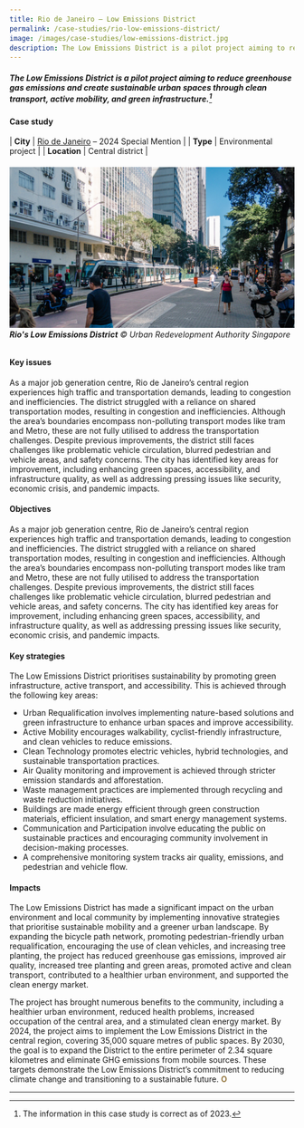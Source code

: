 ```yaml
---
title: Rio de Janeiro – Low Emissions District
permalink: /case-studies/rio-low-emissions-district/
image: /images/case-studies/low-emissions-district.jpg
description: The Low Emissions District is a pilot project aiming to reduce greenhouse gas emissions and create sustainable urban spaces through clean transport, active mobility, and green infrastructure.
---
```


##### The Low Emissions District is a pilot project aiming to reduce greenhouse gas emissions and create sustainable urban spaces through clean transport, active mobility, and green infrastructure.[^1]

#### **Case study**

| **City** | [Rio de Janeiro](/rio-de-janeiro/) – 2024 Special Mention |
| **Type** | Environmental project  |
| **Location** | Central district |

###### ![Rio's Low Emissions District](/images/case-studies/low-emissions-district.jpg)**Rio's Low Emissions District** © Urban Redevelopment Authority Singapore

#### **Key issues**

As a major job generation centre, Rio de Janeiro’s central region experiences high traffic and transportation demands, leading to congestion and inefficiencies. The district struggled with a reliance on shared transportation modes, resulting in congestion and inefficiencies. Although the area’s boundaries encompass non-polluting transport modes like tram and Metro, these are not fully utilised to address the transportation challenges. Despite previous improvements, the district still faces challenges like problematic vehicle circulation, blurred pedestrian and vehicle areas, and safety concerns. The city has identified key areas for improvement, including enhancing green spaces, accessibility, and infrastructure quality, as well as addressing pressing issues like security, economic crisis, and pandemic impacts.

#### **Objectives**

As a major job generation centre, Rio de Janeiro’s central region experiences high traffic and transportation demands, leading to congestion and inefficiencies. The district struggled with a reliance on shared transportation modes, resulting in congestion and inefficiencies. Although the area’s boundaries encompass non-polluting transport modes like tram and Metro, these are not fully utilised to address the transportation challenges. Despite previous improvements, the district still faces challenges like problematic vehicle circulation, blurred pedestrian and vehicle areas, and safety concerns. The city has identified key areas for improvement, including enhancing green spaces, accessibility, and infrastructure quality, as well as addressing pressing issues like security, economic crisis, and pandemic impacts.

#### **Key strategies**

The Low Emissions District prioritises sustainability by promoting green infrastructure, active transport, and accessibility. This is achieved through the following key areas:

- Urban Requalification involves implementing nature-based solutions and green infrastructure to enhance urban spaces and improve accessibility.
- Active Mobility encourages walkability, cyclist-friendly infrastructure, and clean vehicles to reduce emissions.
- Clean Technology promotes electric vehicles, hybrid technologies, and sustainable transportation practices.
- Air Quality monitoring and improvement is achieved through stricter emission standards and afforestation.
- Waste management practices are implemented through recycling and waste reduction initiatives.
- Buildings are made energy efficient through green construction materials, efficient insulation, and smart energy management systems.
- Communication and Participation involve educating the public on sustainable practices and encouraging community involvement in decision-making processes.
- A comprehensive monitoring system tracks air quality, emissions, and pedestrian and vehicle flow.

#### **Impacts**

The Low Emissions District has made a significant impact on the urban environment and local community by implementing innovative strategies that prioritise sustainable mobility and a greener urban landscape. By expanding the bicycle path network, promoting pedestrian-friendly urban requalification, encouraging the use of clean vehicles, and increasing tree planting, the project has reduced greenhouse gas emissions, improved air quality, increased tree planting and green areas, promoted active and clean transport, contributed to a healthier urban environment, and supported the clean energy market.

The project has brought numerous benefits to the community, including a healthier urban environment, reduced health problems, increased occupation of the central area, and a stimulated clean energy market. By 2024, the project aims to implement the Low Emissions District in the central region, covering 35,000 square metres of public spaces. By 2030, the goal is to expand the District to the entire perimeter of 2.34 square kilometres and eliminate GHG emissions from mobile sources. These targets demonstrate the Low Emissions District’s commitment to reducing climate change and transitioning to a sustainable future. **<font color="#967942">O</font>**

---

[^1]: The information in this case study is correct as of 2023.
